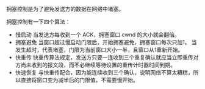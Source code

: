 拥塞控制是为了避免发送方的数据在网络中堵塞。

拥塞控制有一下四个算法：

-   慢启动
当发送方每收到一个 ACK，拥塞窗口 cwnd 的大小就会翻倍。
-   拥塞避免
当窗口超过慢启动门限后，开始拥塞避免，拥塞窗口每次只加1。
当发生超时，代表堵塞，门限为当前窗口大小一半，且窗口从1重新开始。
-   快重传
快重传算法规定，发送方只要一连收到三个重复确认就应当立即重传对方尚未收到的报文段，而不必继续等待设置的重传计时器时间到期。
-   快速恢复
与快重传配合，因为能连续收到三个确认，说明网络不算太糟糕，所以直接将窗口变为减半后的门限值，不需要慢开始。
